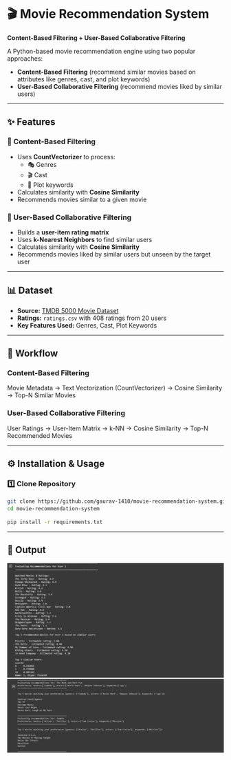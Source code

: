 # 🎬 Movie Recommendation System  
**Content-Based Filtering + User-Based Collaborative Filtering**

A Python-based movie recommendation engine using two popular approaches:  
- **Content-Based Filtering** (recommend similar movies based on attributes like genres, cast, and plot keywords)  
- **User-Based Collaborative Filtering** (recommend movies liked by similar users)  

---

## ✨ Features
### 📌 Content-Based Filtering
- Uses **CountVectorizer** to process:
  - 🎭 Genres
  - 🎬 Cast
  - 📝 Plot keywords
- Calculates similarity with **Cosine Similarity**
- Recommends movies similar to a given movie

### 👥 User-Based Collaborative Filtering
- Builds a **user-item rating matrix**
- Uses **k-Nearest Neighbors** to find similar users
- Calculates similarity with **Cosine Similarity**
- Recommends movies liked by similar users but unseen by the target user

---

## 📊 Dataset
- **Source:** [TMDB 5000 Movie Dataset](https://www.kaggle.com/datasets/tmdb/tmdb-movie-metadata)  
- **Ratings:** `ratings.csv` with 408 ratings from 20 users  
- **Key Features Used:** Genres, Cast, Plot Keywords  

---

## 🧠 Workflow

### **Content-Based Filtering**
Movie Metadata → Text Vectorization (CountVectorizer) → Cosine Similarity → Top-N Similar Movies

### **User-Based Collaborative Filtering**
User Ratings → User-Item Matrix → k-NN → Cosine Similarity → Top-N Recommended Movies


---

## ⚙️ Installation & Usage

### 1️⃣ Clone Repository
```bash
git clone https://github.com/gaurav-1410/movie-recommendation-system.git
cd movie-recommendation-system
```

```bash
pip install -r requirements.txt
```
---

## 🎯 Output
![Output_Collaborative](asset/sample_output_collaborative.png)
![Output_Content](asset/sample_output_content.png)